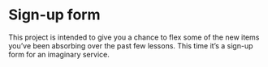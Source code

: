 # Sign-up form

This project is intended to give you a chance to flex some of the new items you’ve been absorbing over the past few lessons. This time it’s a sign-up form for an imaginary service.
